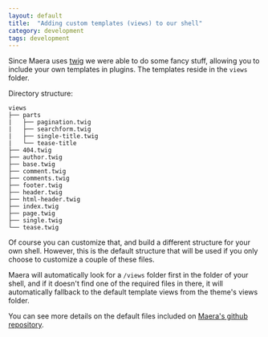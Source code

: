 ```yaml
---
layout: default
title:  "Adding custom templates (views) to our shell"
category: development
tags: development
---
```


Since Maera uses [twig](http://twig.sensiolabs.org/) we were able to do some fancy stuff, allowing you to include your own templates in plugins. The templates reside in the `views` folder.

Directory structure:

```
views
├── parts
|   ├── pagination.twig
|   ├── searchform.twig
|   ├── single-title.twig
|   └── tease-title
├── 404.twig
├── author.twig
├── base.twig
├── comment.twig
├── comments.twig
├── footer.twig
├── header.twig
├── html-header.twig
├── index.twig
├── page.twig
├── single.twig
└── tease.twig
```

Of course you can customize that, and build a different structure for your own shell.  However, this is the default structure that will be used if you only choose to customize a couple of these files.

Maera will automatically look for a `/views` folder first in the folder of your shell, and if it doesn't find one of the required files in there, it will automatically fallback to the default template views from the theme's views folder.

You can see more details on the default files included on [Maera's github repository](https://github.com/wpmu/maera/tree/master/views).
